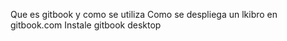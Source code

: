 Que es gitbook y como se utiliza
Como se despliega un lkibro en gitbook.com
Instale gitbook desktop

